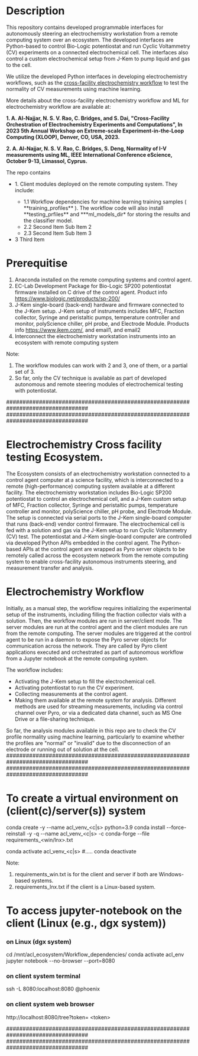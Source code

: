 
# Description

This repository contains developed programmable interfaces for autonomously steering an electrochemistry workstation from a remote computing system over an ecosystem. The developed interfaces are Python-based to control Bio-Logic potentiostat and run Cyclic Voltammetry (CV) experiments on a connected electrochemical cell. The interfaces also control a custom electrochemical setup from J-Kem to pump liquid and gas to the cell.

We utilize the developed Python interfaces in developing electrochemistry workflows, such as the [cross-facility electrochemistry workflow](https://github.com/aneesalnajjar/electrochemistry/blob/main/README.md#electrochemistry-workflow) to test the normality of CV measurements using machine learning.

More details about the cross-facility electrochemistry workflow and ML for electrochemistry workflow are available at:

  **1. A. Al-Najjar, N. S. V. Rao,  C. Bridges, and S. Dai, "Cross-Facility Orchestration of Electrochemistry Experiments and Computations", In 2023 5th Annual Workshop on Extreme-scale Experiment-in-the-Loop Computing (XLOOP), Denver, CO, USA, 2023.**

  **2. A. Al-Najjar, N. S. V. Rao, C. Bridges, S. Deng, Normality of I-V measurements using ML, IEEE International Conference eScience, October 9-13, Limassol, Cyprus.**

The repo contains
<ul>
  <li> 1. Client modules deployed on the remote computing system. They include:</li>
     <ul>
    <li>1.1 Workflow dependencies for machine learning training samples ( **training_profiles** ). The workflow code will also install **testing_prfiles** and ***ml_models_dir* for storing the results and the classifier model. </li>
    <li>2.2 Second Item Sub Item 2</li>
    <li>2.3 Second Item Sub Item 3</li>
    </ul>
  </li>
  <li>3 Third Item </li>
</ul>

# Prerequitise

1. Anaconda installed on the remote computing systems and control agent.
2. EC-Lab Development Package for Bio-Logic SP200 potentiostat firmware installed on C drive of the control agent. Product info https://www.biologic.net/products/sp-200/
3. J-Kem single-board (back-end) hardware and firmware connected to the J-Kem setup. J-Kem setup of instruments includes MFC, Fraction collector, Syringe and peristaltic pumps, temperature controller and monitor, polyScience chiller, pH probe, and Electrode Module.
Products info https://www.jkem.com/, and email1, and email2
4. Interconnect the electrochemistry workstation instruments into an ecosystem with remote computing system

Note:
1. The workflow modules can work with 2 and 3, one of them, or a partial set of 3.
2. So far, only the CV technique is available as part of developed autonomous and remote steering modules of electrochemical testing with potentiostat.

#################################################################################
#################################################################################

# Electrochemistry Cross facility testing Ecosystem.
 
The Ecosystem consists of an electrochemistry workstation connected to a control agent computer at a science facility, which is interconnected to a remote (high-performance) computing system available at a different facility.
The electrochemistry workstation includes Bio-Logic SP200 potentiostat to control an electrochemical cell, and a J-Kem custom setup of MFC, Fraction collector, Syringe and peristaltic pumps, temperature controller and monitor, polyScience chiller, pH probe, and Electrode Module. The setup is connected via serial ports to the J-Kem single-board computer that runs (back-end) vendor control firmware.
The electrochemical cell is fed with a solution and gas via the J-Kem setup to run Cyclic Voltammetry (CV) test. 
The potentiostat and J-Kem single-board computer are controlled via developed Python APIs embedded in the control agent.
The Python-based APIs at the control agent are wrapped as Pyro server objects to be remotely called across the ecosystem network from the remote computing system to enable cross-facility autonomous instruments steering, and measurement transfer and analysis.
	
# Electrochemistry Workflow

Initially, as a manual step, the workflow requires initializing the experimental setup of the instruments, including filling the fraction collector vials with a solution. 
Then, the workflow modules are run in server/client mode. The server modules are run at the control agent and the client modules are run from the remote computing.
The server modules are triggered at the control agent to be run in a daemon to expose the Pyro server objects for communication across the network. They are called by Pyro client applications executed and orchestrated as part of autonomous workflow from a Jupyter notebook at the remote computing system.

The workflow includes:
  * Activating the J-Kem setup to fill the electrochemical cell.
  * Activating potentiostat to run the CV experiment.
  * Collecting measurements at the control agent.
  * Making them available at the remote system for analysis. Different methods are used for streaming measurements, including via control channel over Pyro, or via a dedicated data channel, such as MS One Drive or a file-sharing technique.

So far, the analysis modules available in this repo are to check the CV profile normality using machine learning, particularly to examine whether the profiles are "normal" or "invalid" due to the disconnection of an electrode or running out of solution at the cell.
#################################################################################
#################################################################################

# To create a virtual environment on (client(c)/server(s)) system
conda create -y --name acl_venv_<c|s> python=3.9
conda install --force-reinstall -y -q --name acl_venv_<c|s> -c conda-forge --file requirements_<win/lnx>.txt

conda activate acl_venv_<c|s>
#.....
conda deactivate

Note:
1. requirements_win.txt is for the client and server if both are Windows-based systems.
2. requirements_lnx.txt if the client is a Linux-based system.

# To access jupyter-notebook on the client (Linux (e.g., dgx system))
### on Linux (dgx system)
cd /mnt/acl_ecosystem/Workflow_dependencies/
conda activate acl_env
jupyter notebook --no-browser --port=8080

### on client system terminal
ssh -L 8080:localhost:8080 <user>@phoenix

### on client system web browser
http://localhost:8080/tree?token= &lt;token&gt;

#################################################################################
#################################################################################
